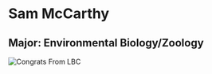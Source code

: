 # Sam McCarthy

## Major: Environmental Biology/Zoology


<img class="markdownImage" src="./markdownAssetPath/Congrats-from-LBC.png" alt="Congrats From LBC"/>